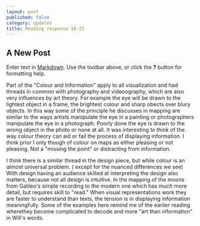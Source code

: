 ```yaml
---
layout: post
published: false
category: updates
title: Reading response 10-22
---
```

## A New Post

Enter text in [Markdown](http://daringfireball.net/projects/markdown/). Use the toolbar above, or click the **?** button for formatting help.

Part of the "Colour and Information" apply to all visualization and had threads in common with photography and videoography, which are also very influences by art theory. For example the eye will be drawn to the lightest object in a frame, the brightest colour and sharp obects over blury objects. In this way some of the principle he discusses in mapping are similar to the ways artists manipulate the eye in a painting or photographers manipulate the eye in a photograph. Poorly done the eye is drawn to the wrong object in the photo or none at all. It was interesting to think of the way colour theory can aid or fail the process of displaying information. I think prior I only though of colour on maps as either pleasing or not pleasing. Not a "missing the point" or distracting from information. 

I think there is a similar thread in the design piece, but while colour is an *almost* universal problem. ( except for the nuanced differences we see) With design having an audience skilled at interpreting the design also matters, because not all design is intuitive. In the mapping of the moons from Galileo's simple  recording to the modern one which has much more detail, but requires skill to "read." When visual representations work they are faster to understand than texts, the tension is in displaying information meaningfully. Some of the examples here remind me of the earlier reading wherethey become complicated to decode and more "art than information" in Will's words.  